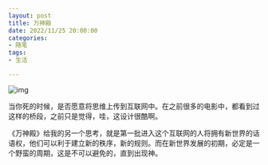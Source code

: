 ```yaml
---
layout: post
title: 万神殿
date: 2022/11/25 20:00:00
categories:
- 随笔
tags:
- 生活

---
```


![img](https://pics.naaln.com/blog/2022-12-26-05eda5.webp-basicBlog)

当你死的时候，是否愿意将思维上传到互联网中。在之前很多的电影中，都看到过这样的桥段，之前只是觉得，哇，这设计很酷啊。

《万神殿》给我的另一个思考，就是第一批进入这个互联网的人将拥有新世界的话语权，他们可以利于建立新的秩序，新的规则。而在新世界发展的初期，必定是一个野蛮的周期，这是不可以避免的，直到出现神。